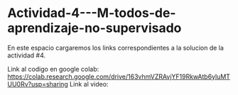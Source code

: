 # Actividad-4---M-todos-de-aprendizaje-no-supervisado
En este espacio cargaremos los links correspondientes a la solucion de la actividad #4.

Link al codigo en google colab: https://colab.research.google.com/drive/163vhmVZRAvjYF19RkwAtb6yluMTUU0Rv?usp=sharing
Link al video: 
